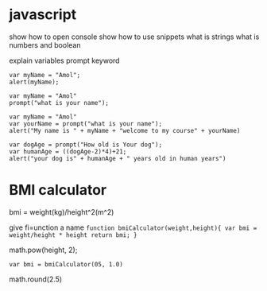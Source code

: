 # javascript

show how to open console
show how to use snippets
what is strings what is numbers and boolean

explain variables 
prompt keyword
 
```
var myName = "Amol";
alert(myName);
```
```
var myName = "Amol"
prompt("what is your name");
```

```
var myName = "Amol"
var yourName = prompt("what is your name");
alert("My name is " + myName + "welcome to my course" + yourName)
```


```
var dogAge = prompt("How old is Your dog");
var humanAge = ((dogAge-2)*4)+21;
alert("your dog is" + humanAge + " years old in human years")
```

# BMI calculator

bmi = weight(kg)/height^2(m^2)

give fi=unction a name 
`function bmiCalculator(weight,height){
    var bmi = weight/height * height
    return bmi;
}`

math.pow(height, 2);


`var bmi = bmiCalculator(05, 1.0)`


math.round(2.5)